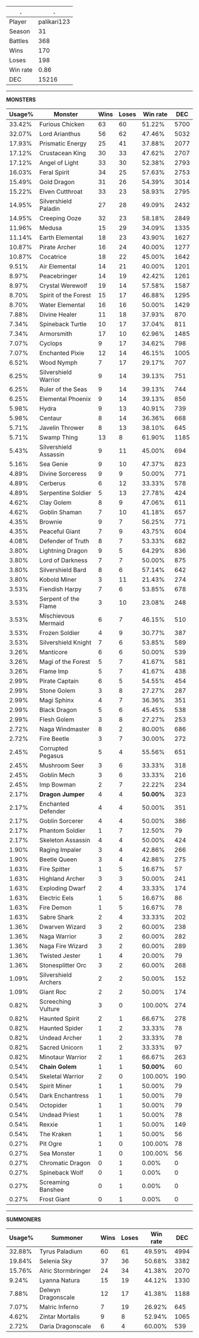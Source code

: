.|.
|-|-
Player|palikari123
Season|31
Battles|368
Wins|170
Loses|198
Win rate|0.86
DEC|15216

---
**MONSTERS**

Usage%|Monster|Wins|Loses|Win rate|DEC|
-|-|-|-|-|-|
33.42%|Furious Chicken|63|60|51.22%|5700|
32.07%|Lord Arianthus|56|62|47.46%|5032|
17.93%|Prismatic Energy|25|41|37.88%|2077|
17.12%|Crustacean King|30|33|47.62%|2707|
17.12%|Angel of Light|33|30|52.38%|2793|
16.03%|Feral Spirit|34|25|57.63%|2753|
15.49%|Gold Dragon|31|26|54.39%|3014|
15.22%|Elven Cutthroat|33|23|58.93%|2795|
14.95%|Silvershield Paladin|27|28|49.09%|2432|
14.95%|Creeping Ooze|32|23|58.18%|2849|
11.96%|Medusa|15|29|34.09%|1335|
11.14%|Earth Elemental|18|23|43.90%|1627|
10.87%|Pirate Archer|16|24|40.00%|1277|
10.87%|Cocatrice|18|22|45.00%|1642|
9.51%|Air Elemental|14|21|40.00%|1201|
8.97%|Peacebringer|14|19|42.42%|1261|
8.97%|Crystal Werewolf|19|14|57.58%|1587|
8.70%|Spirit of the Forest|15|17|46.88%|1295|
8.70%|Water Elemental|16|16|50.00%|1429|
7.88%|Divine Healer|11|18|37.93%|870|
7.34%|Spineback Turtle|10|17|37.04%|811|
7.34%|Armorsmith|17|10|62.96%|1485|
7.07%|Cyclops|9|17|34.62%|798|
7.07%|Enchanted Pixie|12|14|46.15%|1005|
6.52%|Wood Nymph|7|17|29.17%|707|
6.25%|Silvershield Warrior|9|14|39.13%|751|
6.25%|Ruler of the Seas|9|14|39.13%|744|
6.25%|Elemental Phoenix|9|14|39.13%|856|
5.98%|Hydra|9|13|40.91%|739|
5.98%|Centaur|8|14|36.36%|668|
5.71%|Javelin Thrower|8|13|38.10%|645|
5.71%|Swamp Thing|13|8|61.90%|1185|
5.43%|Silvershield Assassin|9|11|45.00%|694|
5.16%|Sea Genie|9|10|47.37%|823|
4.89%|Divine Sorceress|9|9|50.00%|771|
4.89%|Cerberus|6|12|33.33%|578|
4.89%|Serpentine Soldier|5|13|27.78%|424|
4.62%|Clay Golem|8|9|47.06%|611|
4.62%|Goblin Shaman|7|10|41.18%|657|
4.35%|Brownie|9|7|56.25%|771|
4.35%|Peaceful Giant|7|9|43.75%|604|
4.08%|Defender of Truth|8|7|53.33%|682|
3.80%|Lightning Dragon|9|5|64.29%|836|
3.80%|Lord of Darkness|7|7|50.00%|875|
3.80%|Silvershield Bard|8|6|57.14%|642|
3.80%|Kobold Miner|3|11|21.43%|274|
3.53%|Fiendish Harpy|7|6|53.85%|678|
3.53%|Serpent of the Flame|3|10|23.08%|248|
3.53%|Mischievous Mermaid|6|7|46.15%|510|
3.53%|Frozen Soldier|4|9|30.77%|387|
3.53%|Silvershield Knight|7|6|53.85%|589|
3.26%|Manticore|6|6|50.00%|539|
3.26%|Magi of the Forest|5|7|41.67%|581|
3.26%|Flame Imp|5|7|41.67%|438|
2.99%|Pirate Captain|6|5|54.55%|454|
2.99%|Stone Golem|3|8|27.27%|287|
2.99%|Magi Sphinx|4|7|36.36%|351|
2.99%|Black Dragon|5|6|45.45%|538|
2.99%|Flesh Golem|3|8|27.27%|253|
2.72%|Naga Windmaster|8|2|80.00%|686|
2.72%|Fire Beetle|3|7|30.00%|272|
2.45%|Corrupted Pegasus|5|4|55.56%|651|
2.45%|Mushroom Seer|3|6|33.33%|318|
2.45%|Goblin Mech|3|6|33.33%|216|
2.45%|Imp Bowman|2|7|22.22%|234|
2.17%|**Dragon Jumper**|4|4|**50.00%**|323|
2.17%|Enchanted Defender|4|4|50.00%|351|
2.17%|Goblin Sorcerer|4|4|50.00%|386|
2.17%|Phantom Soldier|1|7|12.50%|79|
2.17%|Skeleton Assassin|4|4|50.00%|424|
1.90%|Raging Impaler|3|4|42.86%|266|
1.90%|Beetle Queen|3|4|42.86%|275|
1.63%|Fire Spitter|1|5|16.67%|57|
1.63%|Highland Archer|3|3|50.00%|241|
1.63%|Exploding Dwarf|2|4|33.33%|174|
1.63%|Electric Eels|1|5|16.67%|86|
1.63%|Fire Demon|1|5|16.67%|78|
1.63%|Sabre Shark|2|4|33.33%|202|
1.36%|Dwarven Wizard|3|2|60.00%|238|
1.36%|Naga Warrior|3|2|60.00%|282|
1.36%|Naga Fire Wizard|3|2|60.00%|289|
1.36%|Twisted Jester|1|4|20.00%|79|
1.36%|Stonesplitter Orc|3|2|60.00%|268|
1.09%|Silvershield Archers|2|2|50.00%|152|
1.09%|Giant Roc|2|2|50.00%|174|
0.82%|Screeching Vulture|3|0|100.00%|274|
0.82%|Haunted Spirit|2|1|66.67%|278|
0.82%|Haunted Spider|1|2|33.33%|78|
0.82%|Undead Archer|1|2|33.33%|78|
0.82%|Sacred Unicorn|1|2|33.33%|97|
0.82%|Minotaur Warrior|2|1|66.67%|263|
0.54%|**Chain Golem**|1|1|**50.00%**|60|
0.54%|Skeletal Warrior|2|0|100.00%|190|
0.54%|Spirit Miner|1|1|50.00%|79|
0.54%|Dark Enchantress|1|1|50.00%|79|
0.54%|Octopider|1|1|50.00%|79|
0.54%|Undead Priest|1|1|50.00%|78|
0.54%|Rexxie|1|1|50.00%|149|
0.54%|The Kraken|1|1|50.00%|56|
0.27%|Pit Ogre|1|0|100.00%|78|
0.27%|Sea Monster|1|0|100.00%|56|
0.27%|Chromatic Dragon|0|1|0.00%|0|
0.27%|Spineback Wolf|0|1|0.00%|0|
0.27%|Screaming Banshee|0|1|0.00%|0|
0.27%|Frost Giant|0|1|0.00%|0|

---
**SUMMONERS**

Usage%|Summoner|Wins|Loses|Win rate|DEC|
-|-|-|-|-|-|
32.88%|Tyrus Paladium|60|61|49.59%|4994|
19.84%|Selenia Sky|37|36|50.68%|3382|
15.76%|Alric Stormbringer|24|34|41.38%|2070|
9.24%|Lyanna Natura|15|19|44.12%|1330|
7.88%|Delwyn Dragonscale|12|17|41.38%|1188|
7.07%|Malric Inferno|7|19|26.92%|645|
4.62%|Zintar Mortalis|9|8|52.94%|1065|
2.72%|Daria Dragonscale|6|4|60.00%|539|
